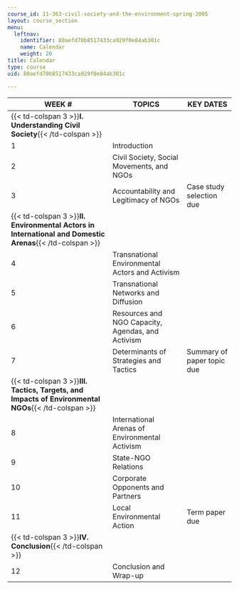 ```yaml
---
course_id: 11-363-civil-society-and-the-environment-spring-2005
layout: course_section
menu:
  leftnav:
    identifier: 80aefd70b8517433ca929f0e84ab301c
    name: Calendar
    weight: 20
title: Calendar
type: course
uid: 80aefd70b8517433ca929f0e84ab301c

---
```


| WEEK # | TOPICS | KEY DATES |
| --- | --- | --- |
| {{< td-colspan 3 >}}**I. Understanding Civil Society**{{< /td-colspan >}} |||
| 1 | Introduction |  |
| 2 | Civil Society, Social Movements, and NGOs |  |
| 3 | Accountability and Legitimacy of NGOs | Case study selection due |
| {{< td-colspan 3 >}}**II. Environmental Actors in International and Domestic Arenas**{{< /td-colspan >}} |||
| 4 | Transnational Environmental Actors and Activism |  |
| 5 | Transnational Networks and Diffusion |  |
| 6 | Resources and NGO Capacity, Agendas, and Activism |  |
| 7 | Determinants of Strategies and Tactics | Summary of paper topic due |
| {{< td-colspan 3 >}}**III. Tactics, Targets, and Impacts of Environmental NGOs**{{< /td-colspan >}} |||
| 8 | International Arenas of Environmental Activism |  |
| 9 | State-NGO Relations |  |
| 10 | Corporate Opponents and Partners |  |
| 11 | Local Environmental Action | Term paper due |
| {{< td-colspan 3 >}}**IV. Conclusion**{{< /td-colspan >}} |||
| 12 | Conclusion and Wrap-up |